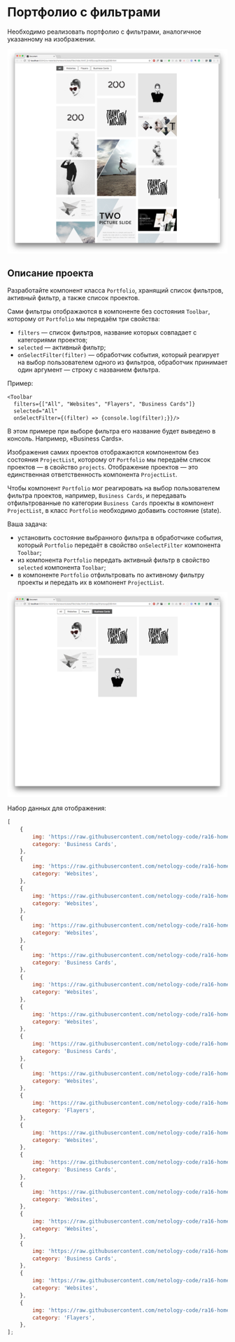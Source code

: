 # Портфолио с фильтрами

Необходимо реализовать портфолио с фильтрами, аналогичное указанному на изображении.

![portfolio-all](./assets/portfolio-all.png)

## Описание проекта

Разработайте компонент класса `Portfolio`, хранящий список фильтров, активный фильтр, а также список проектов.

Сами фильтры отображаются в компоненте без состояния `Toolbar`, которому от `Portfolio` мы передаём три свойства:

- `filters` — список фильтров, название которых совпадает с категориями проектов;
- `selected` — активный фильтр;
- `onSelectFilter(filter)` — обработчик события, который реагирует на выбор пользователем одного из фильтров, обработчик принимает один аргумент — строку с названием фильтра.

Пример:

```
<Toolbar
  filters={["All", "Websites", "Flayers", "Business Cards"]}
  selected="All"
  onSelectFilter={(filter) => {console.log(filter);}}/>
```

В этом примере при выборе фильтра его название будет выведено в консоль. Например, «Business Cards».

Изображения самих проектов отображаются компонентом без состояния `ProjectList`, которому от `Portfolio` мы передаём список проектов — в свойство `projects`. Отображение проектов — это единственная ответственность компонента `ProjectList`.

Чтобы компонент `Portfolio` мог реагировать на выбор пользователем фильтра проектов, например, `Business Cards`, и передавать отфильтрованные по категории `Business Cards` проекты в компонент `ProjectList`, в класс `Portfolio` необходимо добавить состояние (state).

Ваша задача:

- установить состояние выбранного фильтра в обработчике события, который `Portfolio` передаёт в свойство `onSelectFilter` компонента `Toolbar`;
- из компонента `Portfolio` передать активный фильтр в свойство `selected` компонента `Toolbar`;
- в компоненте `Portfolio` отфильтровать по активному фильтру проекты и передать их в компонент `ProjectList`.

![portfolio-cards.png](./assets/portfolio-cards.png)

Набор данных для отображения:

```js
[
	{
		img: 'https://raw.githubusercontent.com/netology-code/ra16-homeworks/master/events-state/filter/img/mon.jpg',
		category: 'Business Cards',
	},
	{
		img: 'https://raw.githubusercontent.com/netology-code/ra16-homeworks/master/events-state/filter/img/200.jpg',
		category: 'Websites',
	},
	{
		img: 'https://raw.githubusercontent.com/netology-code/ra16-homeworks/master/events-state/filter/img/emi_haze.jpg',
		category: 'Websites',
	},
	{
		img: 'https://raw.githubusercontent.com/netology-code/ra16-homeworks/master/events-state/filter/img/codystretch.jpg',
		category: 'Websites',
	},
	{
		img: 'https://raw.githubusercontent.com/netology-code/ra16-homeworks/master/events-state/filter/img/Triangle_003.jpg',
		category: 'Business Cards',
	},
	{
		img: 'https://raw.githubusercontent.com/netology-code/ra16-homeworks/master/events-state/filter/img/place200x290.png',
		category: 'Websites',
	},
	{
		img: 'https://raw.githubusercontent.com/netology-code/ra16-homeworks/master/events-state/filter/img/200.jpg',
		category: 'Websites',
	},
	{
		img: 'https://raw.githubusercontent.com/netology-code/ra16-homeworks/master/events-state/filter/img/transmission.jpg',
		category: 'Business Cards',
	},
	{
		img: 'https://raw.githubusercontent.com/netology-code/ra16-homeworks/master/events-state/filter/img/place200x290_1.png',
		category: 'Websites',
	},
	{
		img: 'https://raw.githubusercontent.com/netology-code/ra16-homeworks/master/events-state/filter/img/place200x290_2.png',
		category: 'Flayers',
	},
	{
		img: 'https://raw.githubusercontent.com/netology-code/ra16-homeworks/master/events-state/filter/img/the_ninetys_brand.jpg',
		category: 'Websites',
	},
	{
		img: 'https://raw.githubusercontent.com/netology-code/ra16-homeworks/master/events-state/filter/img/dia.jpg',
		category: 'Business Cards',
	},
	{
		img: 'https://raw.githubusercontent.com/netology-code/ra16-homeworks/master/events-state/filter/img/Triangle_350x197.jpg',
		category: 'Websites',
	},
	{
		img: 'https://raw.githubusercontent.com/netology-code/ra16-homeworks/master/events-state/filter/img/emi_haze.jpg',
		category: 'Websites',
	},
	{
		img: 'https://raw.githubusercontent.com/netology-code/ra16-homeworks/master/events-state/filter/img/transmission.jpg',
		category: 'Business Cards',
	},
	{
		img: 'https://raw.githubusercontent.com/netology-code/ra16-homeworks/master/events-state/filter/img/Triangle_350x197_1.jpg',
		category: 'Websites',
	},
	{
		img: 'https://raw.githubusercontent.com/netology-code/ra16-homeworks/master/events-state/filter/img/place200x290_3.png',
		category: 'Flayers',
	},
];
```
